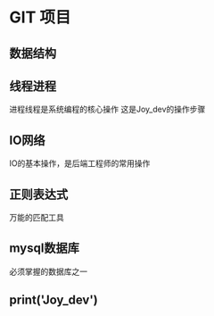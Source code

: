 # GIT 项目
## 数据结构
## 线程进程
 进程线程是系统编程的核心操作
这是Joy_dev的操作步骤
## IO网络
 IO的基本操作，是后端工程师的常用操作
## 正则表达式
   万能的匹配工具
## mysql数据库
  必须掌握的数据库之一
  
## print('Joy_dev')